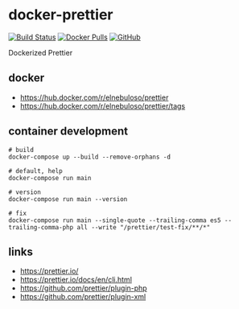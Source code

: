 # docker-prettier

[![Build Status](https://travis-ci.com/elnebuloso/docker-prettier.svg?branch=master)](https://travis-ci.com/elnebuloso/docker-prettier)
[![Docker Pulls](https://img.shields.io/docker/pulls/elnebuloso/prettier.svg)](https://hub.docker.com/r/elnebuloso/prettier)
[![GitHub](https://img.shields.io/github/license/elnebuloso/docker-ansible.svg)](https://github.com/elnebuloso/docker-prettier)

Dockerized Prettier

## docker

- https://hub.docker.com/r/elnebuloso/prettier
- https://hub.docker.com/r/elnebuloso/prettier/tags

## container development

```
# build
docker-compose up --build --remove-orphans -d

# default, help
docker-compose run main

# version
docker-compose run main --version

# fix
docker-compose run main --single-quote --trailing-comma es5 --trailing-comma-php all --write "/prettier/test-fix/**/*"
```

## links

- https://prettier.io/
- https://prettier.io/docs/en/cli.html
- https://github.com/prettier/plugin-php
- https://github.com/prettier/plugin-xml
